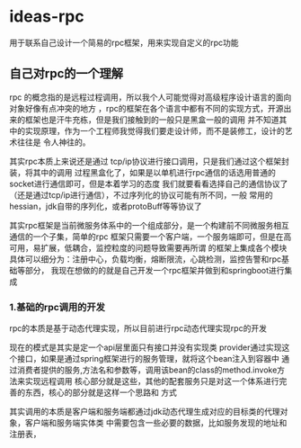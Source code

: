 # ideas-rpc
用于联系自己设计一个简易的rpc框架，用来实现自定义的rpc功能

## 自己对rpc的一个理解
rpc 的概念指的是远程过程调用，所以我个人可能觉得对高级程序设计语言的面向对象好像有点冲突的地方
，rpc的框架在各个语言中都有不同的实现方式，开源出来的框架也是汗牛充栋，但是我们接触到的一般只是黑盒一般的调用
并不知道其中的实现原理，作为一个工程师我觉得我们要走设计师，而不是装修工，设计的艺术往往是
令人神往的。

其实rpc本质上来说还是通过 tcp/ip协议进行接口调用，只是我们通过这个框架封装，将其中的调用
过程黑盒化了，如果是以单机进行rpc通信的话选用普通的socket进行通信即可，但是本着学习的态度
我们就要看看选择自己的通信协议了（还是通过tcp/ip进行通信），不过序列化的协议可能有所不同，一般
常用的hessian，jdk自带的序列化，或者protoBuff等等协议了

其实rpc框架是当前微服务体系中的一个组成部分，是一个构建前不同微服务相互通信的一个子集，简单的rpc
框架只需要一个客户端，一个服务端即可，但是在高可用，易扩展，低耦合，监控粒度的问题导致需要再所谓
的框架上集成各个模块具体可以细分为：注册中心，负载均衡，熔断限流，心跳检测，监控告警和rpc基础等部分，
我现在想做的的就是自己开发一个rpc框架并做到和springboot进行集成

### 1.基础的rpc调用的开发
rpc的本质是基于动态代理实现，所以目前进行rpc动态代理实现rpc的开发

现在的模式是其实是定一个api层里面只有接口并没有实现类
provider通过实现这个接口，如果是通过spring框架进行的服务管理，就将这个bean注入到容器中
通过消费者提供的服务,方法名和参数等，调用该bean的class的method.invoke方法来实现远程调用
核心部分就是这些，其他的配套服务只是对这一个体系进行完善的东西，核心的部分就是这样一个思路和
方式

其实调用的本质是客户端和服务端都通过jdk动态代理生成对应的目标类的代理对象，客户端和服务端实体类
中需要包含一些必要的数据，比如服务发现的地址和注册表，
